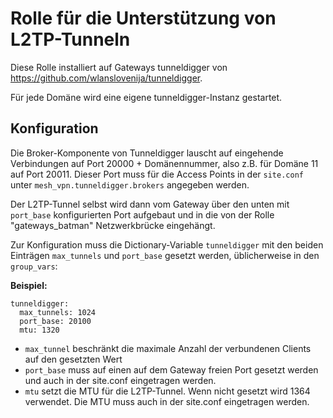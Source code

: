 # Rolle für die Unterstützung von L2TP-Tunneln

Diese Rolle installiert auf Gateways tunneldigger von https://github.com/wlanslovenija/tunneldigger.

Für jede Domäne wird eine eigene tunneldigger-Instanz gestartet.

## Konfiguration
Die Broker-Komponente von Tunneldigger lauscht auf eingehende Verbindungen auf Port 20000 + Domänennummer, also z.B. für Domäne 11 auf Port 20011.
Dieser Port muss für die Access Points in der `site.conf` unter `mesh_vpn.tunneldigger.brokers` angegeben werden.

Der L2TP-Tunnel selbst wird dann vom Gateway über den unten mit `port_base` konfigurierten Port aufgebaut und in die von der Rolle "gateways_batman" Netzwerkbrücke eingehängt.

Zur Konfiguration muss die Dictionary-Variable `tunneldigger` mit den beiden Einträgen `max_tunnels` und `port_base` gesetzt werden, üblicherweise in den `group_vars`:

**Beispiel:**
```
tunneldigger:
  max_tunnels: 1024
  port_base: 20100
  mtu: 1320
```

- `max_tunnel` beschränkt die maximale Anzahl der verbundenen Clients auf den gesetzten Wert
- `port_base` muss auf einen auf dem Gateway freien Port gesetzt werden und auch in der site.conf eingetragen werden.
- `mtu` setzt die MTU für die L2TP-Tunnel. Wenn nicht gesetzt wird 1364 verwendet. Die MTU muss auch in der site.conf eingetragen werden.